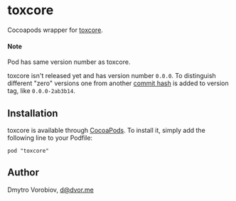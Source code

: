 # toxcore

Cocoapods wrapper for [toxcore](https://github.com/irungentoo/toxcore).

#### Note

Pod has same version number as toxcore.

toxcore isn't released yet and has version number `0.0.0`. To distinguish different "zero" versions one from another [commit hash](https://github.com/irungentoo/toxcore/commit/2ab3b14731061cc04d3ccc50a35093c11d018298) is added to version tag, like `0.0.0-2ab3b14`.

## Installation

toxcore is available through [CocoaPods](http://cocoapods.org). To install
it, simply add the following line to your Podfile:

```
pod "toxcore"
```

## Author

Dmytro Vorobiov, d@dvor.me
